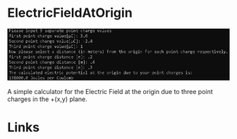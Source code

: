 # ElectricFieldAtOrigin
![](ElectFieldPic.png)

A simple calculator for the Electric Field at the origin due to three point charges in the +(x,y) plane.

# Links
